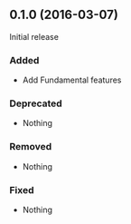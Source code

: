 ## 0.1.0 (2016-03-07)

Initial release

### Added

- Add Fundamental features

### Deprecated

- Nothing

### Removed

- Nothing

### Fixed

- Nothing

